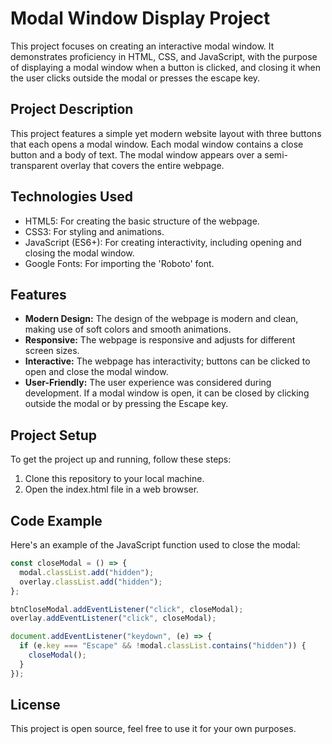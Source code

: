 # Modal Window Display Project

This project focuses on creating an interactive modal window. It demonstrates proficiency in HTML, CSS, and JavaScript, with the purpose of displaying a modal window when a button is clicked, and closing it when the user clicks outside the modal or presses the escape key.

## Project Description

This project features a simple yet modern website layout with three buttons that each opens a modal window. Each modal window contains a close button and a body of text. The modal window appears over a semi-transparent overlay that covers the entire webpage.

## Technologies Used

- HTML5: For creating the basic structure of the webpage.
- CSS3: For styling and animations.
- JavaScript (ES6+): For creating interactivity, including opening and closing the modal window.
- Google Fonts: For importing the 'Roboto' font.

## Features

- **Modern Design:** The design of the webpage is modern and clean, making use of soft colors and smooth animations.
- **Responsive:** The webpage is responsive and adjusts for different screen sizes.
- **Interactive:** The webpage has interactivity; buttons can be clicked to open and close the modal window.
- **User-Friendly:** The user experience was considered during development. If a modal window is open, it can be closed by clicking outside the modal or by pressing the Escape key.

## Project Setup

To get the project up and running, follow these steps:

1. Clone this repository to your local machine.
2. Open the index.html file in a web browser.

## Code Example

Here's an example of the JavaScript function used to close the modal:

```javascript
const closeModal = () => {
  modal.classList.add("hidden");
  overlay.classList.add("hidden");
};

btnCloseModal.addEventListener("click", closeModal);
overlay.addEventListener("click", closeModal);

document.addEventListener("keydown", (e) => {
  if (e.key === "Escape" && !modal.classList.contains("hidden")) {
    closeModal();
  }
});
```

## License

This project is open source, feel free to use it for your own purposes.
